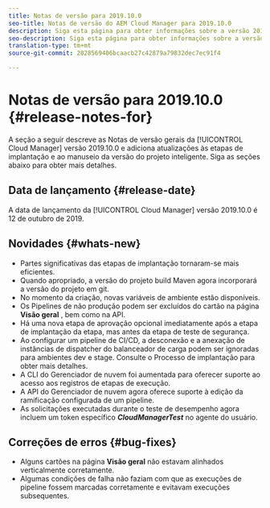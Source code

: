 ```yaml
---
title: Notas de versão para 2019.10.0
seo-title: Notas de versão do AEM Cloud Manager para 2019.10.0
description: Siga esta página para obter informações sobre a versão 2019.10.0 do Cloud Manager.
seo-description: Siga esta página para obter informações sobre a versão 2019.10.0 do AEM Cloud Manager.
translation-type: tm+mt
source-git-commit: 2028569406bcaacb27c42879a79832dec7ec91f4

---
```


# Notas de versão para 2019.10.0 {#release-notes-for}

A seção a seguir descreve as Notas de versão gerais da [!UICONTROL Cloud Manager] versão 2019.10.0 e adiciona atualizações às etapas de implantação e ao manuseio da versão do projeto inteligente.
Siga as seções abaixo para obter mais detalhes.

## Data de lançamento {#release-date}

A data de lançamento da [!UICONTROL Cloud Manager] versão 2019.10.0 é 12 de outubro de 2019.

## Novidades {#whats-new}

* Partes significativas das etapas de implantação tornaram-se mais eficientes.
* Quando apropriado, a versão do projeto build Maven agora incorporará a versão do projeto em git.
* No momento da criação, novas variáveis de ambiente estão disponíveis.
* Os Pipelines de não produção podem ser excluídos do cartão na página **Visão geral** , bem como na API.
* Há uma nova etapa de aprovação opcional imediatamente após a etapa de implantação da etapa, mas antes da etapa de teste de segurança.
* Ao configurar um pipeline de CI/CD, a desconexão e a anexação de instâncias de dispatcher do balanceador de carga podem ser ignoradas para ambientes dev e stage.
Consulte o Processo **[](deploying-code.md#deployment-process)** de implantação para obter mais detalhes.
* A CLI do Gerenciador de nuvem foi aumentada para oferecer suporte ao acesso aos registros de etapas de execução.
* A API do Gerenciador de nuvem agora oferece suporte à edição da ramificação configurada de um pipeline.
* As solicitações executadas durante o teste de desempenho agora incluem um token específico ***CloudManagerTest*** no agente do usuário.

## Correções de erros {#bug-fixes}

* Alguns cartões na página **Visão geral** não estavam alinhados verticalmente corretamente.
* Algumas condições de falha não faziam com que as execuções de pipeline fossem marcadas corretamente e evitavam execuções subsequentes.
